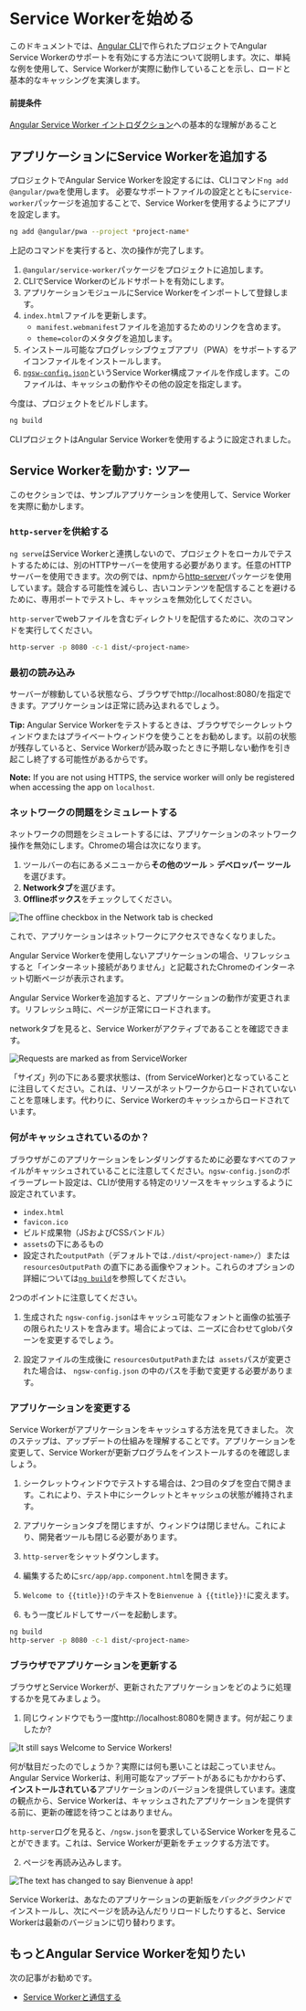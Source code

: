 # Service Workerを始める


このドキュメントでは、[Angular CLI](cli)で作られたプロジェクトでAngular Service Workerのサポートを有効にする方法について説明します。次に、単純な例を使用して、Service Workerが実際に動作していることを示し、ロードと基本的なキャッシングを実演します。

#### 前提条件

[Angular Service Worker イントロダクション](guide/service-worker-intro)への基本的な理解があること


## アプリケーションにService Workerを追加する

プロジェクトでAngular Service Workerを設定するには、CLIコマンド`ng add @angular/pwa`を使用します。
必要なサポートファイルの設定とともに`service-worker`パッケージを追加することで、Service Workerを使用するようにアプリを設定します。

```sh
ng add @angular/pwa --project *project-name* 
```

上記のコマンドを実行すると、次の操作が完了します。

1. `@angular/service-worker`パッケージをプロジェクトに追加します。
2. CLIでService Workerのビルドサポートを有効にします。
3. アプリケーションモジュールにService Workerをインポートして登録します。
4. `index.html`ファイルを更新します。
    * `manifest.webmanifest`ファイルを追加するためのリンクを含めます。
    * `theme=color`のメタタグを追加します。
5. インストール可能なプログレッシブウェブアプリ（PWA）をサポートするアイコンファイルをインストールします。 
6. [`ngsw-config.json`](/guide/service-worker-config)というService Worker構成ファイルを作成します。このファイルは、キャッシュの動作やその他の設定を指定します。


今度は、プロジェクトをビルドします。

```sh
ng build
```

CLIプロジェクトはAngular Service Workerを使用するように設定されました。


## Service Workerを動かす: ツアー

このセクションでは、サンプルアプリケーションを使用して、Service Workerを実際に動かします。

### `http-server`を供給する

`ng serve`はService Workerと連携しないので、プロジェクトをローカルでテストするためには、別のHTTPサーバーを使用する必要があります。任意のHTTPサーバーを使用できます。次の例では、npmから[http-server](https://www.npmjs.com/package/http-server)パッケージを使用しています。競合する可能性を減らし、古いコンテンツを配信することを避けるために、専用ポートでテストし、キャッシュを無効化してください。

`http-server`でwebファイルを含むディレクトリを配信するために、次のコマンドを実行してください。

```sh
http-server -p 8080 -c-1 dist/<project-name>
```

### 最初の読み込み

サーバーが稼動している状態なら、ブラウザでhttp://localhost:8080/を指定できます。アプリケーションは正常に読み込まれるでしょう。

**Tip:** Angular Service Workerをテストするときは、ブラウザでシークレットウィンドウまたはプライベートウィンドウを使うことをお勧めします。以前の状態が残存していると、Service Workerが読み取ったときに予期しない動作を引き起こし終了する可能性があるからです。

<div class="alert is-helpful">

**Note:**
If you are not using HTTPS, the service worker will only be registered when accessing the app on `localhost`.

</div>

### ネットワークの問題をシミュレートする

ネットワークの問題をシミュレートするには、アプリケーションのネットワーク操作を無効にします。Chromeの場合は次になります。

1. ツールバーの右にあるメニューから**その他のツール** > **デベロッパー ツール**を選びます。
2. **Networkタブ**を選びます。
3. **Offlineボックス**をチェックしてください。

<div class="lightbox">
  <img src="generated/images/guide/service-worker/offline-checkbox.png" alt="The offline checkbox in the Network tab is checked">
</div>

これで、アプリケーションはネットワークにアクセスできなくなりました。

Angular Service Workerを使用しないアプリケーションの場合、リフレッシュすると「インターネット接続がありません」と記載されたChromeのインターネット切断ページが表示されます。

Angular Service Workerを追加すると、アプリケーションの動作が変更されます。リフレッシュ時に、ページが正常にロードされます。

networkタブを見ると、Service Workerがアクティブであることを確認できます。

<div class="lightbox">
  <!-- textlint-disable prh --><img src="generated/images/guide/service-worker/sw-active.png" alt="Requests are marked as from ServiceWorker"><!-- textlint-enable prh -->
</div>

「サイズ」列の下にある要求状態は、<!-- textlint-disable prh -->(from ServiceWorker)<!-- textlint-enable prh -->となっていることに注目してください。これは、リソースがネットワークからロードされていないことを意味します。代わりに、Service Workerのキャッシュからロードされています。


### 何がキャッシュされているのか？

ブラウザがこのアプリケーションをレンダリングするために必要なすべてのファイルがキャッシュされていることに注意してください。`ngsw-config.json`のボイラープレート設定は、CLIが使用する特定のリソースをキャッシュするように設定されています。

* `index.html`
* `favicon.ico`
* ビルド成果物（JSおよびCSSバンドル）
* `assets`の下にあるもの
* 設定された`outputPath`（デフォルトでは`./dist/<project-name>/`）または `resourcesOutputPath` の直下にある画像やフォント。これらのオプションの詳細については[`ng build`](cli/build)を参照してください。


<div class="alert is-helpful">
2つのポイントに注意してください。

1. 生成された `ngsw-config.json`はキャッシュ可能なフォントと画像の拡張子の限られたリストを含みます。場合によっては、ニーズに合わせてglobパターンを変更するでしょう。

1. 設定ファイルの生成後に `resourcesOutputPath`または` assets`パスが変更された場合は、 `ngsw-config.json` の中のパスを手動で変更する必要があります。
</div>


### アプリケーションを変更する

Service Workerがアプリケーションをキャッシュする方法を見てきました。
次のステップは、アップデートの仕組みを理解することです。アプリケーションを変更して、Service Workerが更新プログラムをインストールするのを確認しましょう。

1. シークレットウィンドウでテストする場合は、2つ目のタブを空白で開きます。これにより、テスト中にシークレットとキャッシュの状態が維持されます。

2. アプリケーションタブを閉じますが、ウィンドウは閉じません。これにより、開発者ツールも閉じる必要があります。

3. `http-server`をシャットダウンします。

4. 編集するために`src/app/app.component.html`を開きます。

5. `Welcome to {{title}}!`のテキストを`Bienvenue à {{title}}!`に変えます。

6. もう一度ビルドしてサーバーを起動します。

```sh
ng build
http-server -p 8080 -c-1 dist/<project-name>
```

### ブラウザでアプリケーションを更新する

ブラウザとService Workerが、更新されたアプリケーションをどのように処理するかを見てみましょう。

1. 同じウィンドウでもう一度http://localhost:8080を開きます。何が起こりましたか?

<div class="lightbox">
  <img src="generated/images/guide/service-worker/welcome-msg-en.png" alt="It still says Welcome to Service Workers!">
</div>

何が駄目だったのでしょうか？実際には何も悪いことは起こっていません。Angular Service Workerは、利用可能なアップデートがあるにもかかわらず、**インストールされている**アプリケーションのバージョンを提供しています。速度の観点から、Service Workerは、キャッシュされたアプリケーションを提供する前に、更新の確認を待つことはありません。

`http-server`ログを見ると、`/ngsw.json`を要求しているService Workerを見ることができます。これは、Service Workerが更新をチェックする方法です。

2. ページを再読み込みします。

<div class="lightbox">
  <img src="generated/images/guide/service-worker/welcome-msg-fr.png" alt="The text has changed to say Bienvenue à app!">
</div>

Service Workerは、あなたのアプリケーションの更新版を*バックグラウンドで*インストールし、次にページを読み込んだりリロードしたりすると、Service Workerは最新のバージョンに切り替わります。

## もっとAngular Service Workerを知りたい

次の記事がお勧めです。
* [Service Workerと通信する](guide/service-worker-communications)
